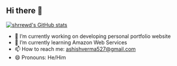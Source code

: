 ## Hi there 👋
[![shrrewd's GitHub stats](https://github-readme-stats.vercel.app/api?username=shrrewd)](https://github.com/anuraghazra/github-readme-stats)


- 🔭 I’m currently working on developing personal portfolio website
- 🌱 I’m currently learning Amazon Web Services
- 📫 How to reach me: <a href="ashishverma527@gmail.com">ashishverma527@gmail.com</a>
- 😄 Pronouns: He/Him



<!--

- 🔭 I’m currently working on ...
- 🌱 I’m currently learning ...
- 👯 I’m looking to collaborate on ...
- 🤔 I’m looking for help with ...
- 💬 Ask me about ...
- 📫 How to reach me: ...
- 😄 Pronouns: ...
- ⚡ Fun fact: ...
-->
